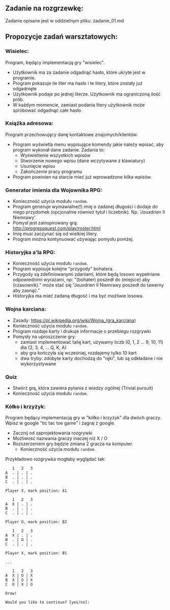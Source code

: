 ## Zadanie na rozgrzewkę:
Zadanie opisane jest w oddzielnym pliku: zadanie_01.md

## Propozycje zadań warsztatowych:

### Wisielec:
Program, będący implementacją gry "wisielec".
- Użytkownik ma za zadanie odgadnąć hasło, które ukryte jest w programie.
- Program pokazuje ile liter ma hasło i te litery, które zostały już odgadnięte
- Użytkownik podaje po jednej literze. Użytkownik ma ograniczoną ilość prób.
- W każdym momencie, zamiast podania litery użytkownik może spróbować odgadnąć całe hasło.

### Książka adresowa:
Program przechowujący danę kontaktowe znajomych/klientów.
- Program wyświetla menu wypisujące komendy jakie należy wpisać, aby program wykonał dane zadanie. Zadania to:
    - Wyświetlenie wszystkich wpisów
    - Stworzenie nowego wpisu (dane wczytywane z klawiatury)
    - Usunięcie wpisu
    - Zakończenie pracy programu
- Program powinien na starcie mieć już wprowadzone kilka wpisów.

### Generator imienia dla Wojownika RPG:
- Konieczność użycia modułu `random`.
- Program generuje wymawialne(!) imię o zadanej długości i dodaje do niego przydomek (opcjonalnie również tytuł i liczebnik). Np. 'Jouxdrien II Niemrawy'.
- Pomysł jest zainspirowany grą: http://progressquest.com/play/roster.html
- Imię musi zaczynać się od wielkiej litery.
- Program można kontynuować używając pomysłu poniżej.

### Historyjka a'la RPG:
- Konieczność użycia modułu `random`.
- Program wypisuje kolejne "przygody" bohatera.
- Przygody są zdefiniowanymi zdaniami, które będą losowo wypełniane odpowiednimi wyrazami, np: "(bohater) poszedł do (miejsce) aby (czasownik)." może stać się "Jouxdrien II Niemrawy poszedł do tawerny aby zasnąć."
- Historyjka ma mieć zadaną długość i ma być możliwie losowa.

### Wojna karciana:
- Zasady: https://pl.wikipedia.org/wiki/Wojna_(gra_karciana)
- Konieczność użycia modułu `random`.
- Program rozdaje karty i drukuje informacje o przebiegu rozgrywki
- Pomysły na uproszczenie gry:
    - zamiast implementować talię kart, używamy liczb (0, 1, 2 ... 9, 10, 11) dla (2, 3, 4, ... Q, K, A)
    - aby gra kończyła się wcześniej, rozdajemy tylko 10 kart
    - dwa tryby: zdobyte karty dochodzą do "ręki", lub są odkładane i nie wykorzystywane

### Quiz
- Stwórz grę, która zawiera pytania z wiedzy ogólnej (Trivial pursuit)
- Konieczność użycia modułu `random`.
  

### Kółko i krzyżyk:
Program będący implementacją gry w "kółko i krzyżyk" dla dwóch graczy.
Wpisz w google "tic tac toe game" i zagraj z google.
- Zacznij od zaprojektowania rozgrywki
- Możliwość nazwania graczy inaczej niż X / O
- Rozszerzeniem gry będzie zmiana 2 gracza na komputer.
    - Konieczność użycia modułu `random`.

Przykładowo rozgrywka mogłaby wyglądać tak:


       1   2   3
    A  . | . | .
    B  . | . | .
    C  . | . | .

    Player X, mark position: A1

       1   2   3
    A  X | . | .
    B  . | . | .
    C  . | . | .

    Player O, mark position: B2

       1   2   3
    A  X | . | .
    B  . | O | .
    C  . | . | .

    Player X, mark position: B1

    ...

       1   2   3
    A  X | O | X
    B  X | O | X
    C  O | X | O

    Draw!

    Would you like to continue? [yes/no]:

